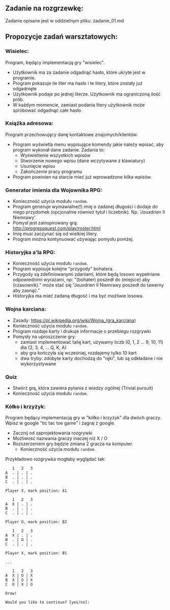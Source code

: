 ## Zadanie na rozgrzewkę:
Zadanie opisane jest w oddzielnym pliku: zadanie_01.md

## Propozycje zadań warsztatowych:

### Wisielec:
Program, będący implementacją gry "wisielec".
- Użytkownik ma za zadanie odgadnąć hasło, które ukryte jest w programie.
- Program pokazuje ile liter ma hasło i te litery, które zostały już odgadnięte
- Użytkownik podaje po jednej literze. Użytkownik ma ograniczoną ilość prób.
- W każdym momencie, zamiast podania litery użytkownik może spróbować odgadnąć całe hasło.

### Książka adresowa:
Program przechowujący danę kontaktowe znajomych/klientów.
- Program wyświetla menu wypisujące komendy jakie należy wpisać, aby program wykonał dane zadanie. Zadania to:
    - Wyświetlenie wszystkich wpisów
    - Stworzenie nowego wpisu (dane wczytywane z klawiatury)
    - Usunięcie wpisu
    - Zakończenie pracy programu
- Program powinien na starcie mieć już wprowadzone kilka wpisów.

### Generator imienia dla Wojownika RPG:
- Konieczność użycia modułu `random`.
- Program generuje wymawialne(!) imię o zadanej długości i dodaje do niego przydomek (opcjonalnie również tytuł i liczebnik). Np. 'Jouxdrien II Niemrawy'.
- Pomysł jest zainspirowany grą: http://progressquest.com/play/roster.html
- Imię musi zaczynać się od wielkiej litery.
- Program można kontynuować używając pomysłu poniżej.

### Historyjka a'la RPG:
- Konieczność użycia modułu `random`.
- Program wypisuje kolejne "przygody" bohatera.
- Przygody są zdefiniowanymi zdaniami, które będą losowo wypełniane odpowiednimi wyrazami, np: "(bohater) poszedł do (miejsce) aby (czasownik)." może stać się "Jouxdrien II Niemrawy poszedł do tawerny aby zasnąć."
- Historyjka ma mieć zadaną długość i ma być możliwie losowa.

### Wojna karciana:
- Zasady: https://pl.wikipedia.org/wiki/Wojna_(gra_karciana)
- Konieczność użycia modułu `random`.
- Program rozdaje karty i drukuje informacje o przebiegu rozgrywki
- Pomysły na uproszczenie gry:
    - zamiast implementować talię kart, używamy liczb (0, 1, 2 ... 9, 10, 11) dla (2, 3, 4, ... Q, K, A)
    - aby gra kończyła się wcześniej, rozdajemy tylko 10 kart
    - dwa tryby: zdobyte karty dochodzą do "ręki", lub są odkładane i nie wykorzystywane

### Quiz
- Stwórz grę, która zawiera pytania z wiedzy ogólnej (Trivial pursuit)
- Konieczność użycia modułu `random`.
  

### Kółko i krzyżyk:
Program będący implementacją gry w "kółko i krzyżyk" dla dwóch graczy.
Wpisz w google "tic tac toe game" i zagraj z google.
- Zacznij od zaprojektowania rozgrywki
- Możliwość nazwania graczy inaczej niż X / O
- Rozszerzeniem gry będzie zmiana 2 gracza na komputer.
    - Konieczność użycia modułu `random`.

Przykładowo rozgrywka mogłaby wyglądać tak:


       1   2   3
    A  . | . | .
    B  . | . | .
    C  . | . | .

    Player X, mark position: A1

       1   2   3
    A  X | . | .
    B  . | . | .
    C  . | . | .

    Player O, mark position: B2

       1   2   3
    A  X | . | .
    B  . | O | .
    C  . | . | .

    Player X, mark position: B1

    ...

       1   2   3
    A  X | O | X
    B  X | O | X
    C  O | X | O

    Draw!

    Would you like to continue? [yes/no]:

